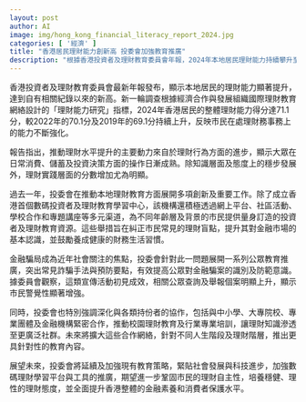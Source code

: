 ```yaml
---
layout: post
author: AI
image: img/hong_kong_financial_literacy_report_2024.jpg
categories: [ '經濟' ]
title: "香港居民理財能力創新高 投委會加強教育推廣"
description: "根據香港投資者及理財教育委員會年報，2024年本地居民理財能力持續攀升至歷史新高。推動進步的核心動力來自理財行為改善及多元教育措施，包括設立數碼學習中心、加強防範金融騙局的宣傳，以及與學校和專業機構深化合作。未來投委會將進一步強化數碼教育平台，擴展普及理財知識網絡，提升社會金融素養及消費者保護。"
---
```

香港投資者及理財教育委員會最新年報發布，顯示本地居民的理財能力顯著提升，達到自有相關紀錄以來的新高。新一輪調查根據經濟合作與發展組織國際理財教育網絡設計的「理財能力研究」指標，2024年香港居民的整體理財能力得分達71.1分，較2022年的70.1分及2019年的69.1分持續上升，反映市民在處理財務事務上的能力不斷強化。

報告指出，推動理財水平提升的主要動力來自於理財行為方面的進步，顯示大眾在日常消費、儲蓄及投資決策方面的操作日漸成熟。除知識層面及態度上的穩步發展外，理財實踐層面的分數增加尤為明顯。

過去一年，投委會在推動本地理財教育方面展開多項創新及重要工作。除了成立香港首個數碼投資者及理財教育學習中心，該機構還積極透過網上平台、社區活動、學校合作和專題講座等多元渠道，為不同年齡層及背景的市民提供量身訂造的投資者及理財教育資源。這些舉措旨在糾正市民常見的理財盲點，提升其對金融市場的基本認識，並鼓勵養成健康的財務生活習慣。

金融騙局成為近年社會關注的焦點，投委會針對此一問題展開一系列公眾教育推廣，突出常見詐騙手法與預防要點，有效提高公眾對金融騙案的識別及防範意識。據委員會觀察，這類宣傳活動初見成效，相關公眾查詢及舉報個案明顯上升，顯示市民警覺性顯著增強。

同時，投委會也特別強調深化與各類持份者的協作，包括與中小學、大專院校、專業團體及金融機構緊密合作，推動校園理財教育及行業專業培訓，讓理財知識滲透至更廣泛社群。未來將擴大這些合作網絡，針對不同人生階段及理財階層，推出更具針對性的教育內容。

展望未來，投委會將延續及加強現有教育策略，緊貼社會發展與科技進步，加強數碼理財學習平台與工具的推廣，期望進一步鞏固市民的理財自主性，培養穩健、理性的理財態度，並全面提升香港整體的金融素養和消費者保護水平。